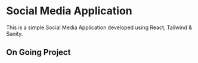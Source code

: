  # Social Media Application

This is a simple Social Media Application developed using React, Tailwind & Sanity.

## On Going Project

